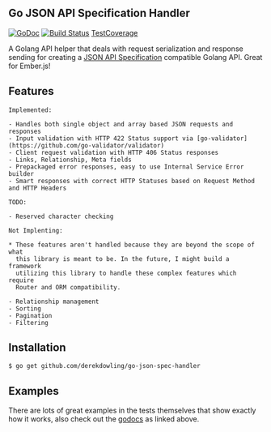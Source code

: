 Go JSON API Specification Handler
---

[![GoDoc](https://godoc.org/github.com/derekdowling/go-json-spec-handler?status.png)](https://godoc.org/github.com/derekdowling/go-json-spec-handler)
[![Build
Status](https://img.shields.io/travis/derekdowling/go-json-spec-handler.svg)](https://travis-ci.org/derekdowling/go-json-spec-handler)
[TestCoverage](http://gocover.io/github.com/derekdowling/go-json-spec-handler?version=1.5rc1)

A Golang API helper that deals with request serialization and response sending for creating a [JSON API Specification](http://jsonapi.org/) compatible Golang API. Great for Ember.js!

## Features

    Implemented:

    - Handles both single object and array based JSON requests and responses
    - Input validation with HTTP 422 Status support via [go-validator](https://github.com/go-validator/validator)
    - Client request validation with HTTP 406 Status responses
    - Links, Relationship, Meta fields
    - Prepackaged error responses, easy to use Internal Service Error builder
    - Smart responses with correct HTTP Statuses based on Request Method and HTTP Headers

    TODO:

    - Reserved character checking

    Not Implenting:

    * These features aren't handled because they are beyond the scope of what
      this library is meant to be. In the future, I might build a framework
      utilizing this library to handle these complex features which require
      Router and ORM compatibility.

    - Relationship management
    - Sorting
    - Pagination
    - Filtering

## Installation

```
$ go get github.com/derekdowling/go-json-spec-handler
```

## Examples

There are lots of great examples in the tests themselves that show exactly how it works, also check out the [godocs](https://godoc.org/github.com/derekdowling/go-json-spec-handler) as linked above.
